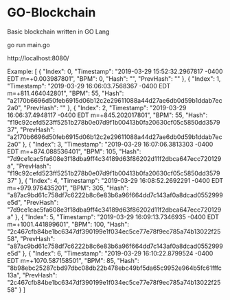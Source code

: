 # GO-Blockchain
Basic blockchain written in GO Lang

go run main.go

http://localhost:8080/

Example:
[
  {
    "Index": 0,
    "Timestamp": "2019-03-29 15:52:32.2967817 -0400 EDT m=+0.003987801",
    "BPM": 0,
    "Hash": "",
    "PrevHash": ""
  },
  {
    "Index": 1,
    "Timestamp": "2019-03-29 16:06:03.7568367 -0400 EDT m=+811.464042801",
    "BPM": 55,
    "Hash": "a2170b6696d50feb6915d06b12c2e29611088a44d27ae6db0d59b1ddab7ec2a0",
    "PrevHash": ""
  },
  {
    "Index": 2,
    "Timestamp": "2019-03-29 16:06:37.4948117 -0400 EDT m=+845.202017801",
    "BPM": 55,
    "Hash": "f19c92cefd523ff5251b278b0e07d9f1b00413b0fa20630cf05c5850dd357937",
    "PrevHash": "a2170b6696d50feb6915d06b12c2e29611088a44d27ae6db0d59b1ddab7ec2a0"
  },
  {
    "Index": 3,
    "Timestamp": "2019-03-29 16:07:06.3813303 -0400 EDT m=+874.088536401",
    "BPM": 105,
    "Hash": "7d9ce1cac5fa608e3f18dba9ff4c34189d63f86202d11f2dbca647ecc720129a",
    "PrevHash": "f19c92cefd523ff5251b278b0e07d9f1b00413b0fa20630cf05c5850dd357937"
  },
  {
    "Index": 4,
    "Timestamp": "2019-03-29 16:08:52.2692291 -0400 EDT m=+979.976435201",
    "BPM": 305,
    "Hash": "a87ac9bd61c758df7c6222b8c6e83b6a96f664dd7c143af0a8dcad0552999e5d",
    "PrevHash": "7d9ce1cac5fa608e3f18dba9ff4c34189d63f86202d11f2dbca647ecc720129a"
  },
  {
    "Index": 5,
    "Timestamp": "2019-03-29 16:09:13.7346935 -0400 EDT m=+1001.441899601",
    "BPM": 100,
    "Hash": "2c467cfb84be1bc6347df390199e1f034ec5ce77e78f9ec785a74b13022f2558",
    "PrevHash": "a87ac9bd61c758df7c6222b8c6e83b6a96f664dd7c143af0a8dcad0552999e5d"
  },
  {
    "Index": 6,
    "Timestamp": "2019-03-29 16:10:22.8799524 -0400 EDT m=+1070.587158501",
    "BPM": 85,
    "Hash": "8b98ebc25287cbd97dbc08db22b478ebc49bf5da65c9952e964b5fc61fffc13a",
    "PrevHash": "2c467cfb84be1bc6347df390199e1f034ec5ce77e78f9ec785a74b13022f2558"
  }
]
